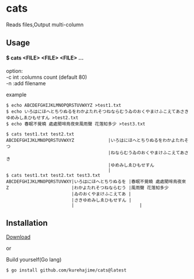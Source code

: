 # cats

Reads files,Output multi-column


## Usage

#### $ cats \<FILE\> \<FILE\> \<FILE\> ... 

option:  
  -c int  :columns count (default 80)  
  -n	    :add filename  

example

```
$ echo ABCDEFGHIJKLMNOPQRSTUVWXYZ >test1.txt
$ echo いろはにほへとちりぬるをわかよたれそつねならむうゐのおくやまけふこえてあさきゆめみしゑひもせすん >test2.txt
$ echo 春眠不覺曉 處處聞啼鳥夜來風雨聲 花落知多少 >test3.txt

$ cats test1.txt test2.txt 
ABCDEFGHIJKLMNOPQRSTUVWXYZ             |いろはにほへとちりぬるをわかよたれそつ
                                       |ねならむうゐのおくやまけふこえてあさき
                                       |ゆめみしゑひもせすん
                                       |
$ cats test1.txt test2.txt test3.txt
ABCDEFGHIJKLMNOPQRSTUVWXY|いろはにほへとちりぬるを |春眠不覺曉 處處聞啼鳥夜來
Z                        |わかよたれそつねならむう |風雨聲 花落知多少
                         |ゐのおくやまけふこえてあ |
                         |さきゆめみしゑひもせすん |
                         |                         |
```



## Installation
[Download](https://github.com/kurehajime/cats/releases)

or 

Build yourself(Go lang)

```
$ go install github.com/kurehajime/cats@latest
```

